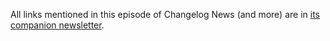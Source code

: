 All links mentioned in this episode of Changelog News (and more) are in [its companion newsletter](https://changelog.com/news/58/email).